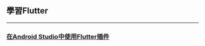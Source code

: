 ## 學習Flutter
---
### [在Android Studio中使用Flutter插件](https://github.com/vincentLin113/learn-flutter/blob/master/USE_FLUTTER_IN_ANDROID_STUDIO.md)


